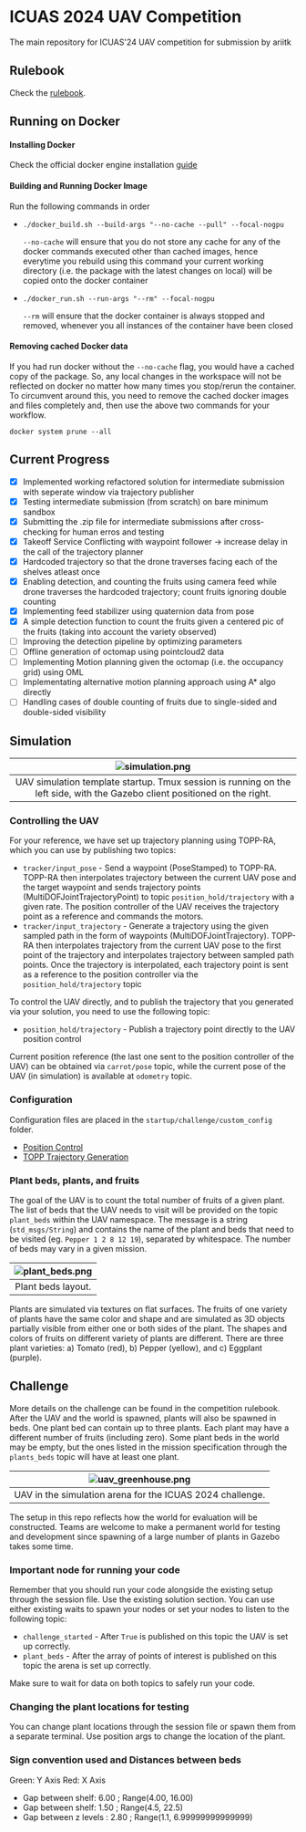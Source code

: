 # ICUAS 2024 UAV Competition
The main repository for ICUAS'24 UAV competition for submission by ariitk

## Rulebook
Check the [rulebook](rulebook/ICUAS24_UAV_Comp_Rulebook_V1.pdf).

## Running on Docker

#### Installing Docker
Check the official docker engine installation [guide](https://docs.docker.com/engine/install/)

#### Building and Running Docker Image
  Run the following commands in order
  - ```
    ./docker_build.sh --build-args "--no-cache --pull" --focal-nogpu
    ```
  
    `--no-cache` will ensure that you do not store any cache for any of the docker commands executed other than cached images, hence everytime you rebuild using this command your current working directory (i.e. the package with the latest changes on local) will be copied onto the docker container
  
  - ```
    ./docker_run.sh --run-args "--rm" --focal-nogpu
    ```
  
    `--rm` will ensure that the docker container is always stopped and removed, whenever you all instances of the container have been closed

#### Removing cached Docker data
  If you had run docker without the `--no-cache` flag, you would have a cached copy of the package. So, any local changes in the workspace will not be reflected on docker no matter how many times you stop/rerun the container. To circumvent around this, you need to remove the cached docker images and files completely and, then use the above two commands for your workflow.
  ```
  docker system prune --all
  ```
## Current Progress
- [x] Implemented working refactored solution for intermediate submission with seperate window via trajectory publisher
- [X] Testing intermediate submission (from scratch) on bare minimum sandbox
- [X] Submitting the .zip file for intermediate submissions after cross-checking for human erros and testing
- [X] Takeoff Service Conflicting with waypoint follower -> increase delay in the call of the trajectory planner
- [X] Hardcoded trajectory so that the drone traverses facing each of the shelves atleast once
- [X] Enabling detection, and counting the fruits using camera feed while drone traverses the hardcoded trajectory; count fruits ignoring double counting
- [X] Implementing feed stabilizer using quaternion data from pose
- [X] A simple detection function to count the fruits given a centered pic of the fruits (taking into account the variety observed)
- [ ] Improving the detection pipeline by optimizing parameters
- [ ] Offline generation of octomap using pointcloud2 data
- [ ] Implementing Motion planning given the octomap (i.e. the occupancy grid) using OML
- [ ] Implementating alternative motion planning approach using A* algo directly 
- [ ] Handling cases of double counting of fruits due to single-sided and double-sided visibility

## Simulation

| ![simulation.png](.fig/simulation.png) | 
|:--:| 
| UAV simulation template startup. Tmux session is running on the left side, with the Gazebo client positioned on the right. |

### Controlling the UAV

For your reference, we have set up trajectory planning using TOPP-RA, which you can use by publishing two topics:

* ```tracker/input_pose``` - Send a waypoint (PoseStamped) to TOPP-RA. TOPP-RA then interpolates trajectory between the current UAV pose and the target waypoint and sends trajectory points (MultiDOFJointTrajectoryPoint) to topic ```position_hold/trajectory``` with a given rate. The position controller of the UAV receives the trajectory point as a reference and commands the motors. 
* ```tracker/input_trajectory``` - Generate a trajectory using the given sampled path in the form of waypoints (MultiDOFJointTrajectory). TOPP-RA then interpolates trajectory from the current UAV pose to the first point of the trajectory and interpolates trajectory between sampled path points. Once the trajectory is interpolated, each trajectory point is sent as a reference to the position controller via the ```position_hold/trajectory``` topic

To control the UAV directly, and to publish the trajectory that you generated via your solution, you need to use the following topic:
* ```position_hold/trajectory``` - Publish a trajectory point directly to the UAV position control

Current position reference (the last one sent to the position controller of the UAV) can be obtained via ```carrot/pose``` topic, while the current pose of the UAV (in simulation) is available at ```odometry``` topic.

### Configuration

Configuration files are placed in the ```startup/challenge/custom_config``` folder.

* [Position Control](startup/challenge/custom_config/position_control_custom.yaml)
* [TOPP Trajectory Generation](startup/challenge/custom_config/topp_config_custom.yaml)


### Plant beds, plants, and fruits

The goal of the UAV is to count the total number of fruits of a given plant. The list of beds that the UAV needs to visit will be provided on the topic ```plant_beds``` within the UAV namespace. The message is a string (```std_msgs/String```) and contains the name of the plant and beds that need to be visited (eg. ```Pepper 1 2 8 12 19```), separated by whitespace. The number of beds may vary in a given mission. 

| ![plant_beds.png](.fig/plant_beds.png) | 
|:--:| 
| Plant beds layout. |

Plants are simulated via textures on flat surfaces. The fruits of one variety of plants have the same color and shape and are simulated as 3D objects partially visible from either one or both sides of the plant. The shapes and colors of fruits on different variety of plants are different. There are three plant varieties: a) Tomato (red), b) Pepper (yellow), and c) Eggplant (purple). 

## Challenge

More details on the challenge can be found in the competition rulebook. After the UAV and the world is spawned, plants will also be spawned in beds. One plant bed can contain up to three plants. Each plant may have a different number of fruits (including zero). Some plant beds in the world may be empty, but the ones listed in the mission specification through the ```plants_beds``` topic will have at least one plant. 

| ![uav_greenhouse.png](.fig/uav_greenhouse.png) | 
|:--:| 
| UAV in the simulation arena for the ICUAS 2024 challenge. |

The setup in this repo reflects how the world for evaluation will be constructed. Teams are welcome to make a permanent world for testing and development since spawning of a large number of plants in Gazebo takes some time. 


### Important node for running your code
Remember that you should run your code alongside the existing setup through the session file. Use the existing solution section. You can use either existing waits to spawn your nodes or set your nodes to listen to the following topic:

* ```challenge_started``` - After ```True``` is published on this topic the UAV is set up correctly.
* ```plant_beds``` - After the array of points of interest is published on this topic the arena is set up correctly.

Make sure to wait for data on both topics to safely run your code.

### Changing the plant locations for testing
You can change plant locations through the session file or spawn them from a separate terminal. Use position args to change the location of the plant. 

### Sign convention used and Distances between beds 

Green: Y Axis 
Red: X Axis 

* Gap between shelf: 6.00 ; Range(4.00, 16.00)
* Gap between shelf: 1.50 ; Range(4.5, 22.5)
* Gap between z levels : 2.80 ; Range(1.1, 6.99999999999999) 
